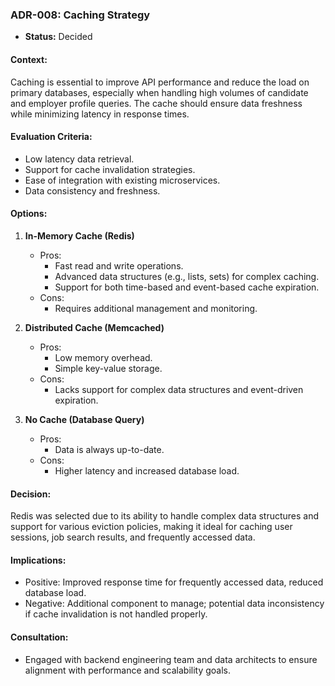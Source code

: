 ### **ADR-008: Caching Strategy**
- **Status:** Decided


#### **Context:**
Caching is essential to improve API performance and reduce the load on primary databases, especially when handling high volumes of candidate and employer profile queries. The cache should ensure data freshness while minimizing latency in response times.

#### **Evaluation Criteria:**
- Low latency data retrieval.
- Support for cache invalidation strategies.
- Ease of integration with existing microservices.
- Data consistency and freshness.

#### **Options:**
1. **In-Memory Cache (Redis)**
   - Pros:
     - Fast read and write operations.
     - Advanced data structures (e.g., lists, sets) for complex caching.
     - Support for both time-based and event-based cache expiration.
   - Cons:
     - Requires additional management and monitoring.

2. **Distributed Cache (Memcached)**
   - Pros:
     - Low memory overhead.
     - Simple key-value storage.
   - Cons:
     - Lacks support for complex data structures and event-driven expiration.

3. **No Cache (Database Query)**
   - Pros:
     - Data is always up-to-date.
   - Cons:
     - Higher latency and increased database load.

#### **Decision:**
Redis was selected due to its ability to handle complex data structures and support for various eviction policies, making it ideal for caching user sessions, job search results, and frequently accessed data.

#### **Implications:**
- Positive: Improved response time for frequently accessed data, reduced database load.
- Negative: Additional component to manage; potential data inconsistency if cache invalidation is not handled properly.

#### **Consultation:**
- Engaged with backend engineering team and data architects to ensure alignment with performance and scalability goals.

